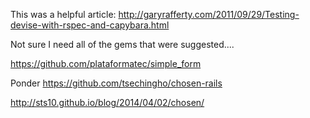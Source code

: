 
This was a helpful article: http://garyrafferty.com/2011/09/29/Testing-devise-with-rspec-and-capybara.html

Not sure I need all of the gems that were suggested....

https://github.com/plataformatec/simple_form


Ponder https://github.com/tsechingho/chosen-rails

http://sts10.github.io/blog/2014/04/02/chosen/
